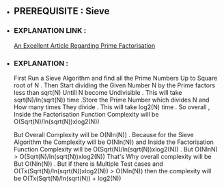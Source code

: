 - ## PREREQUISITE : Sieve

- ### EXPLANATION LINK :
  [An Excellent Article Regarding Prime Factorisation](https://forthright48.com/prime-factorization-of-integer)
  
- ### EXPLANATION :
   First Run a Sieve Algorithm and find all the Prime Numbers Up to Square root of N . 
   Then Start dividing the Given Number N by the Prime factors less than sqrt(N) Untill N become Undivisible . This will take sqrt(N)/ln(sqrt(N)) time .Store the Prime Number        which divides N and How many times They divide . This will take log2(N) time . So overall , Inside the Factorisation Function Complexity will be O(Sqrt(N)/ln(sqrt(N))xlog2(N)) 
   
   
   But Overall Complexity will be O(Nln(N)) . Because for the Sieve Algorithm the Complexity will be O(Nln(N)) and Inside the Factorisation Function Complexity will be 
   O(Sqrt(N)/ln(sqrt(N))xlog2(N)) . But O(NlnN) > O(Sqrt(N)/ln(sqrt(N))xlog2(N))  That's Why overall complexity will be But O(Nln(N)) . But if there is Multiple Test cases
   and O(Tx(Sqrt(N)/ln(sqrt(N))xlog2(N)) > O(Nln(N)) then the complexity will be O(Tx(Sqrt(N)/ln(sqrt(N)) + log2(N))
